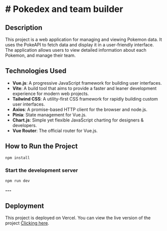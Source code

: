 # # **Pokedex and team builder**

## **Description**

This project is a web application for managing and viewing Pokemon data. It uses the PokeAPI to fetch data and display it in a user-friendly interface. The application allows users to view detailed information about each Pokemon, and manage their team.

## **Technologies Used**

- **Vue.js**: A progressive JavaScript framework for building user interfaces.
- **Vite**: A build tool that aims to provide a faster and leaner development experience for modern web projects.
- **Tailwind CSS**: A utility-first CSS framework for rapidly building custom user interfaces.
- **Axios**: A promise-based HTTP client for the browser and node.js.
- **Pinia**: State management for Vue.js.
- **Chart.js**: Simple yet flexible JavaScript charting for designers & developers.
- **Vue Router**: The official router for Vue.js.

## **How to Run the Project**

```sh
npm install
```

### **Start the development server**

```sh
npm run dev
```

**---**

## **Deployment**

This project is deployed on Vercel. You can view the live version of the project [Clicking here](https://pokedex-two-ecru.vercel.app/).
